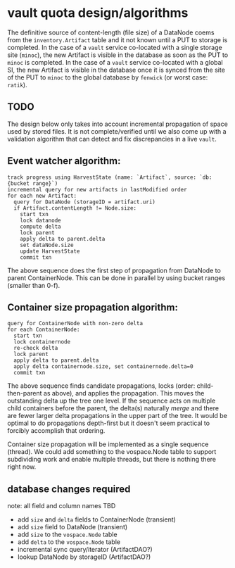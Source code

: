 # vault quota design/algorithms

The definitive source of content-length (file size) of a DataNode coems from the
`inventory.Artifact` table and it not known until a PUT to storage is completed.
In the case of a `vault` service co-located with a single storage site (`minoc`),
the new Artifact is visible in the database as soon as the PUT to `minoc` is
completed. In the case of a `vault` service co-located with a global SI, the new 
Artifact is visible in the database once it is synced from the site of the PUT to
`minoc` to the global database by `fenwick` (or worst case: `ratik`).

## TODO
The design below only takes into account incremental propagation of space used 
by stored files. It is not complete/verified until we also come up with a validation
algorithm that can detect and fix discrepancies in a live `vault`.

## Event watcher algorithm:
```
track progress using HarvestState (name: `Artifact`, source: `db:{bucket range}`)
incremental query for new artifacts in lastModified order
for each new Artifact:
  query for DataNode (storageID = artifact.uri)
  if Artifact.contentLength != Node.size:
    start txn
    lock datanode
    compute delta
    lock parent
    apply delta to parent.delta
    set dataNode.size
    update HarvestState
    commit txn
```
The above sequence does the first step of propagation from DataNode to parent ContainerNode.
This can be done in parallel by using bucket ranges (smaller than 0-f).

## Container size propagation algorithm:
```
query for ContainerNode with non-zero delta
for each ContainerNode:
  start txn
  lock containernode
  re-check delta
  lock parent
  apply delta to parent.delta
  apply delta containernode.size, set containernode.delta=0
  commit txn
```
The above sequence finds candidate propagations, locks (order: child-then-parent as above), 
and applies the propagation. This moves the outstanding delta up the tree one level. If the
sequence acts on multiple child containers before the parent, the delta(s) naturally
_merge_ and there are fewer larger delta propagations in the upper part of the tree. It would
be optimal to do propagations depth-first but it doesn't seem practical to forcibly accomplish 
that ordering.

Container size propagation will be implemented as a single sequence (thread). We could add
something to the vospace.Node table to support subdividing work and enable multiple threads, 
but there is nothing there right now.

## database changes required
note: all field and column names TBD
* add `size` and `delta` fields to ContainerNode (transient)
* add `size` field to DataNode (transient)
* add `size` to the `vospace.Node` table
* add `delta` to the `vospace.Node` table
* incremental sync query/iterator (ArtifactDAO?)
* lookup DataNode by storageID (ArtifactDAO?)

